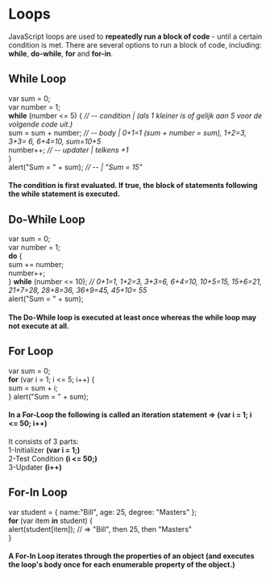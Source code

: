 
# Loops

JavaScript loops are used to **repeatedly run a block of code** - until a certain condition is met.
There are several options to run a block of code, including: **while**, **do-while**, **for** and **for-in**.


## While Loop

var sum = 0;  
var number = 1;  
**while** (number <= 5) {  *// -- condition | (als 1 kleiner is of gelijk aan 5 voor de volgende code uit.)*  
  sum = sum + number;        *// -- body | 0+1=1 (sum + number = sum), 1+2=3, 3+3= 6, 6+4=10, sum=10+5*  
  number++;             *// -- updater | telkens +1*  
}\
alert("Sum = " + sum); *// -- | "Sum = 15"*

#### The condition is first evaluated. If true, the block of statements following the while statement is executed. 


## Do-While Loop

var sum = 0;\
var number = 1;\
**do** {  
   sum += number;  
   number++;  
} **while** (number <= 10);   *// 0+1=1, 1+2=3, 3+3=6, 6+4=10, 10+5=15, 15+6=21, 21+7=28, 28+8=36, 36+9=45, 45+10= 55*  
alert("Sum = " + sum);


#### The Do-While loop is executed **at least once** whereas the while loop may not execute at all.


## For Loop

var sum = 0;  
**for** (var i = 1; i <= 5; i++) {  
   sum = sum + i;	
}
alert("Sum = " + sum);	


#### In a For-Loop the following is called an iteration statement => (var i = 1; i <= 50; i++) 
It consists of 3 parts:   
1-Initializer **(var i = 1;)**  
2-Test Condition **(i <= 50;)**  
3-Updater **(i++)**


## For-In Loop

var student = { name:"Bill", age: 25, degree: "Masters" };  
**for** (var item **in** student) {  
   alert(student[item]);     // => "Bill", then 25, then "Masters"  
}


#### A For-In Loop iterates through the properties of an object (and executes the loop's body once for each enumerable property of the object.)




